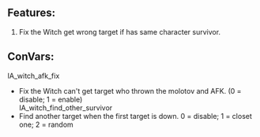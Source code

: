 ## Features:
1. Fix the Witch get wrong target if has same character survivor.

## ConVars:
IA_witch_afk_fix 
  - Fix the Witch can't get target who thrown the molotov and AFK. (0 = disable; 1 = enable)  
IA_witch_find_other_survivor
  - Find another target when the first target is down. 0 = disable; 1 = closet one; 2 = random
